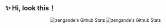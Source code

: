 ## ✨ Hi, look this！

<a href="#">
  <img align="right" alt="zengande's Github Stats" src="https://github-readme-stats.vercel.app/api?username=zengande">
  
</a>

<a href="#">
  <img align="right" alt="zengande's Github Stats" src="https://github-readme-stats.vercel.app/api/top-langs/?username=zengande&layout=compact">
</a>

 
